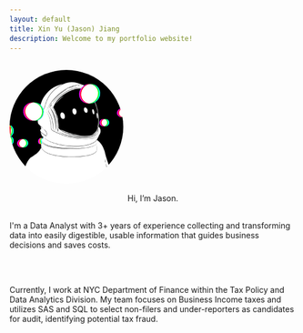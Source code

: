 ```yaml
---
layout: default
title: Xin Yu (Jason) Jiang
description: Welcome to my portfolio website!
---
```


<br>

<!-- <img src="/images/me.jpg" alt="homepage_img" width="200" style="border-radius:50%; filter:brightness(1.1); z-index:0">  -->
<img src="/images/astronaut.gif" alt="homepage_img" width="200" style="border-radius:50%; filter:brightness(1.1); z-index:0"> 

<br>
<p style="text-align:center;">
Hi, I’m Jason. 

<br>
<br>

I'm a Data Analyst with 3+ years of experience collecting and transforming data into easily digestible, usable information that guides business decisions and saves costs.

<br>
<br>

Currently, I work at NYC Department of Finance within the Tax Policy and Data Analytics Division. My team focuses on Business Income taxes and utilizes SAS and SQL to select non-filers and under-reporters as candidates for audit, identifying potential tax fraud.
</p>
<!-- You can find my most recent resume <a href="jason_resume.pdf" target="_blank"><u>here</u></a>. -->

<!-- Check out my <a href="/projects/"><u>recent projects</u></a>. -->
